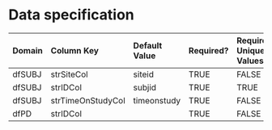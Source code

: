 # Data specification

|**Domain** |**Column Key**    |**Default Value** |**Required?** |**Require Unique Values?** |**Accept NA/Empty Values?** |
|:----------|:-----------------|:-----------------|:-------------|:--------------------------|:---------------------------|
|dfSUBJ     |strSiteCol        |siteid            |TRUE          |FALSE                      |FALSE                       |
|dfSUBJ     |strIDCol          |subjid            |TRUE          |TRUE                       |FALSE                       |
|dfSUBJ     |strTimeOnStudyCol |timeonstudy       |TRUE          |FALSE                      |TRUE                        |
|dfPD       |strIDCol          |                  |TRUE          |FALSE                      |FALSE                       |
